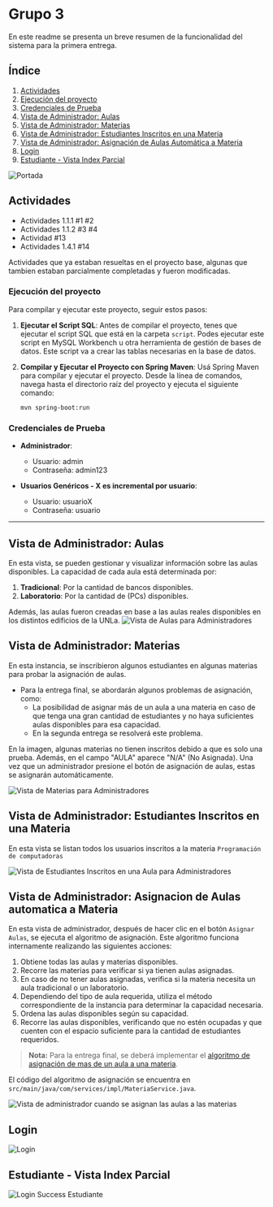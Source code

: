 # Grupo 3
En este readme se presenta un breve resumen de la funcionalidad del sistema para la primera entrega.

## Índice

1. [Actividades](#actividades)
2. [Ejecución del proyecto](#ejecución-del-proyecto)
3. [Credenciales de Prueba](#credenciales-de-prueba)
4. [Vista de Administrador: Aulas](#vista-de-administrador-aulas)
5. [Vista de Administrador: Materias](#vista-de-administrador-materias)
6. [Vista de Administrador: Estudiantes Inscritos en una Materia](#vista-de-administrador-estudiantes-inscritos-en-una-materia)
7. [Vista de Administrador: Asignación de Aulas Automática a Materia](#vista-de-administrador-asignacion-de-aulas-automatica-a-materia)
8. [Login](#login)
9. [Estudiante - Vista Index Parcial](#estudiante---vista-index-parcial)

![Portada](images/Portada.png)

## Actividades

- Actividades 1.1.1 #1 #2
- Actividades 1.1.2 #3 #4
- Actividad #13
- Actividades 1.4.1 #14

Actividades que ya estaban resueltas en el proyecto base, algunas que tambien estaban parcialmente completadas y fueron modificadas.

### Ejecución del proyecto

Para compilar y ejecutar este proyecto, seguir estos pasos:

1. **Ejecutar el Script SQL**: Antes de compilar el proyecto, tenes que ejecutar el script SQL que está en la carpeta `script`. Podes ejecutar este script en MySQL Workbench u otra herramienta de gestión de bases de datos. Este script va a crear las tablas necesarias en la base de datos.


2. **Compilar y Ejecutar el Proyecto con Spring Maven**: Usá Spring Maven para compilar y ejecutar el proyecto. Desde la línea de comandos, navega hasta el directorio raíz del proyecto y ejecuta el siguiente comando:

    ```
    mvn spring-boot:run
    ```
### Credenciales de Prueba

- **Administrador**: 
  - Usuario: admin
  - Contraseña: admin123

- **Usuarios Genéricos - X es incremental por usuario**:
  - Usuario: usuarioX
  - Contraseña: usuario


---
## Vista de Administrador: Aulas

En esta vista, se pueden gestionar y visualizar información sobre las aulas disponibles. La capacidad de cada aula está determinada por:

1. **Tradicional**: Por la cantidad de bancos disponibles.
2. **Laboratorio**: Por la cantidad de (PCs) disponibles.

Además, las aulas fueron creadas en base a las aulas reales disponibles en los distintos edificios de la UNLa.
![Vista de Aulas para Administradores](images/adminViewAulas.png)

## Vista de Administrador: Materias

En esta instancia, se inscribieron algunos estudiantes en algunas materias para probar la asignación de aulas.

- Para la entrega final, se abordarán algunos problemas de asignación, como:
  - La posibilidad de asignar más de un aula a una materia en caso de que tenga una gran cantidad de estudiantes y no haya suficientes aulas disponibles para esa capacidad.
  - En la segunda entrega se resolverá este problema.

En la imagen, algunas materias no tienen inscritos debido a que es solo una prueba. Además, en el campo "AULA" aparece "N/A" (No Asignada). Una vez que un administrador presione el botón de asignación de aulas, estas se asignarán automáticamente.

![Vista de Materias para Administradores](images/adminViewMaterias.png)

## Vista de Administrador: Estudiantes Inscritos en una Materia

En esta vista se listan todos los usuarios inscritos a la materia ```Programación de computadoras``` 

![Vista de Estudiantes Inscritos en una Aula para Administradores](images/adminViewEstudiantesInAula.png)

## Vista de Administrador: Asignacion de Aulas automatica a Materia

En esta vista de administrador, después de hacer clic en el botón `Asignar Aulas`, se ejecuta el algoritmo de asignación. Este algoritmo funciona internamente realizando las siguientes acciones:

1. Obtiene todas las aulas y materias disponibles.
2. Recorre las materias para verificar si ya tienen aulas asignadas.
3. En caso de no tener aulas asignadas, verifica si la materia necesita un aula tradicional o un laboratorio.
4. Dependiendo del tipo de aula requerida, utiliza el método correspondiente de la instancia para determinar la capacidad necesaria.
5. Ordena las aulas disponibles según su capacidad.
6. Recorre las aulas disponibles, verificando que no estén ocupadas y que cuenten con el espacio suficiente para la cantidad de estudiantes requeridos.

> **Nota:** Para la entrega final, se deberá implementar el [algoritmo de asignación de mas de un aula a una materia](#vista-de-administrador-materias).

El código del algoritmo de asignación se encuentra en `src/main/java/com/services/impl/MateriaService.java`.

![Vista de administrador cuando se asignan las aulas a las materias](images/adminAsignacionSuccessful.png)

## Login

![Login](images/Login.png)

## Estudiante - Vista Index Parcial

![Login Success Estudiante](images/LoginSuccessEstudiante.png)
